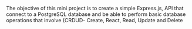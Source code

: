 The objective of this mini project  is to create a simple Express.js, API that connect to a PostgreSQL database and be able to perform basic database operations that involve (CRDUD- Create, React, Read, Update and Delete
